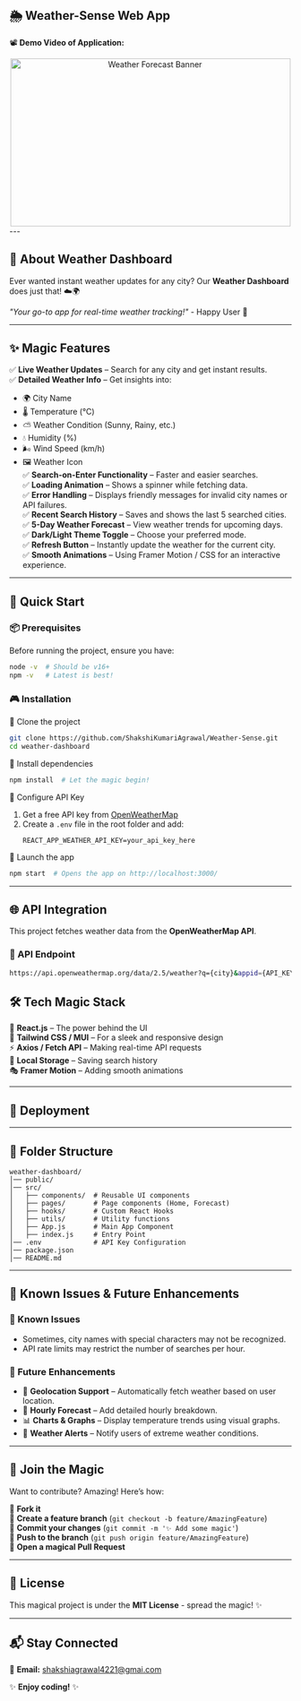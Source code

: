 ## 🌦️ Weather-Sense Web App

📽️ **Demo Video of Application:**  
<div align="center">
  <img src="./demo.gif" alt="Weather Forecast Banner" height="300" width="500" />
</div>
---

## 🌟 About Weather Dashboard
Ever wanted instant weather updates for any city? Our **Weather Dashboard** does just that! ☁️🌍

_"Your go-to app for real-time weather tracking!"_ - Happy User 🌟

---

## ✨ Magic Features
✅ **Live Weather Updates** – Search for any city and get instant results.  
✅ **Detailed Weather Info** – Get insights into:
   - 🌍 City Name
   - 🌡️ Temperature (°C)
   - ⛅ Weather Condition (Sunny, Rainy, etc.)
   - 💧 Humidity (%)
   - 🌬️ Wind Speed (km/h)
   - 🖼️ Weather Icon  
✅ **Search-on-Enter Functionality** – Faster and easier searches.  
✅ **Loading Animation** – Shows a spinner while fetching data.  
✅ **Error Handling** – Displays friendly messages for invalid city names or API failures.  
✅ **Recent Search History** – Saves and shows the last 5 searched cities.  
✅ **5-Day Weather Forecast** – View weather trends for upcoming days.  
✅ **Dark/Light Theme Toggle** – Choose your preferred mode.  
✅ **Refresh Button** – Instantly update the weather for the current city.  
✅ **Smooth Animations** – Using Framer Motion / CSS for an interactive experience.  

---

## 🚀 Quick Start

### 📦 Prerequisites
Before running the project, ensure you have:
```sh
node -v  # Should be v16+
npm -v   # Latest is best!
```

### 🎮 Installation
🔹 Clone the project
```sh
git clone https://github.com/ShakshiKumariAgrawal/Weather-Sense.git
cd weather-dashboard
```

🔹 Install dependencies
```sh
npm install  # Let the magic begin!
```

🔹 Configure API Key
1. Get a free API key from [OpenWeatherMap](https://home.openweathermap.org/users/sign_up)
2. Create a `.env` file in the root folder and add:
   ```env
   REACT_APP_WEATHER_API_KEY=your_api_key_here
   ```

🔹 Launch the app
```sh
npm start  # Opens the app on http://localhost:3000/
```

---

## 🌐 API Integration
This project fetches weather data from the **OpenWeatherMap API**.

### 🔗 API Endpoint
```sh
https://api.openweathermap.org/data/2.5/weather?q={city}&appid={API_KEY}&units=metric
```

## 🛠️ Tech Magic Stack
🚀 **React.js** – The power behind the UI  
🎨 **Tailwind CSS / MUI** – For a sleek and responsive design  
⚡ **Axios / Fetch API** – Making real-time API requests  
💾 **Local Storage** – Saving search history  
🎭 **Framer Motion** – Adding smooth animations  

---

## 🚀 Deployment


---

## 📁 Folder Structure
```
weather-dashboard/
│── public/
│── src/
│   ├── components/  # Reusable UI components
│   ├── pages/       # Page components (Home, Forecast)
│   ├── hooks/       # Custom React Hooks
│   ├── utils/       # Utility functions
│   ├── App.js       # Main App Component
│   ├── index.js     # Entry Point
│── .env             # API Key Configuration
│── package.json
│── README.md
```

---

## 🔧 Known Issues & Future Enhancements
### 🔴 Known Issues
- Sometimes, city names with special characters may not be recognized.
- API rate limits may restrict the number of searches per hour.

### 🚀 Future Enhancements
- 📍 **Geolocation Support** – Automatically fetch weather based on user location.
- 📅 **Hourly Forecast** – Add detailed hourly breakdown.
- 📊 **Charts & Graphs** – Display temperature trends using visual graphs.
- 🔔 **Weather Alerts** – Notify users of extreme weather conditions.

---

## 🤝 Join the Magic
Want to contribute? Amazing! Here’s how:

🍴 **Fork it**  
🌟 **Create a feature branch** (`git checkout -b feature/AmazingFeature`)  
💫 **Commit your changes** (`git commit -m '✨ Add some magic'`)  
🚀 **Push to the branch** (`git push origin feature/AmazingFeature`)  
🎉 **Open a magical Pull Request**

---

## 📜 License
This magical project is under the **MIT License** - spread the magic! ✨

---

## 📬 Stay Connected
📧 **Email:** shakshiagrawal4221@gmai.com 

✨ **Enjoy coding!** ✨

